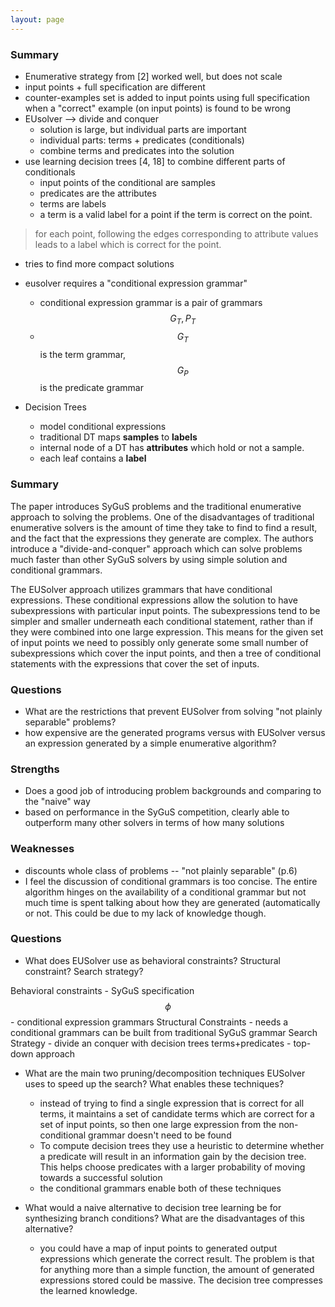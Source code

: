 ```yaml
---
layout: page
---
```


### Summary

- Enumerative strategy from [2] worked well, but does not scale
- input points + full specification are different
- counter-examples set is added to input points using full specification when a
  "correct" example (on input points) is found to be wrong
- EUsolver --> divide and conquer
    - solution is large, but individual parts are important
    - individual parts: terms + predicates (conditionals)
    - combine terms and predicates into the solution
- use learning decision trees [4, 18] to combine different parts of conditionals
    - input points of the conditional are samples
    - predicates are the attributes
    - terms are labels
    - a term is a valid label for a point if the term is correct on the point.
> for each point, following the edges corresponding to attribute values leads to
> a label which is correct for the point.
- tries to find more compact solutions
- eusolver requires a "conditional expression grammar"
    - conditional expression grammar is a pair of grammars $$G_T, P_T$$
    - $$G_T$$ is the term grammar, $$G_P$$ is the predicate grammar

- Decision Trees
    - model conditional expressions
    - traditional DT maps **samples** to **labels**
    - internal node of a DT has **attributes** which hold or not a sample.
    - each leaf contains a **label**



### Summary

The paper introduces SyGuS problems and the traditional enumerative approach
to solving the problems. One of the disadvantages of traditional enumerative
solvers is the amount of time they take to find to find a result, and the fact
that the expressions they generate are complex. The authors introduce a "divide-and-conquer" approach which can solve problems much faster than
other SyGuS solvers by using simple solution and conditional grammars.

The EUSolver approach utilizes grammars that have conditional expressions. These conditional expressions allow the solution to have subexpressions with
particular input points. The subexpressions tend to be simpler and smaller
underneath each conditional statement, rather than if they were combined
into one large expression. This means for the given set of input points
we need to possibly only generate some small number of subexpressions which
cover the input points, and then a tree of conditional statements with the
expressions that cover the set of inputs.


### Questions

- What are the restrictions that prevent EUSolver from solving "not plainly separable" problems?
- how expensive are the generated programs versus with EUSolver versus an expression generated by a simple enumerative algorithm?

### Strengths

- Does a good job of introducing problem backgrounds and comparing to the
  "naive" way
- based on performance in the SyGuS competition, clearly able to outperform many other solvers in terms of how many solutions

### Weaknesses

- discounts whole class of problems -- "not plainly separable" (p.6)
- I feel the discussion of conditional grammars is too concise. The
  entire algorithm hinges on the availability of a conditional grammar
  but not much time is spent talking about how they are generated
  (automatically or not. This could be due to my lack of knowledge
  though.

### Questions

- What does EUSolver use as behavioral constraints? Structural constraint?
  Search strategy?

Behavioral constraints
    - SyGuS specification $$\phi$$
    - conditional expression grammars
Structural Constraints
    - needs a conditional grammars can be built from traditional SyGuS grammar
Search Strategy
    - divide an conquer with decision trees terms+predicates
    - top-down approach


- What are the main two pruning/decomposition techniques EUSolver uses to speed
  up the search? What enables these techniques?
  - instead of trying to find a single expression that is correct for all terms, it maintains a set of candidate terms which are correct for a set of input points, so then one large expression from the non-conditional grammar doesn't need to be found
  - To compute decision trees they use a heuristic to determine whether
    a predicate will result in an information gain by the decision tree. This
    helps choose predicates with a larger probability of moving towards a successful solution
  - the conditional grammars enable both of these techniques

- What would a naive alternative to decision tree learning be for synthesizing
  branch conditions? What are the disadvantages of this alternative?

  - you could have a map of input points to generated output expressions which generate the correct result. The problem is that for anything more than a simple function, the amount of generated expressions stored could be massive.
  The decision tree compresses the learned knowledge.

